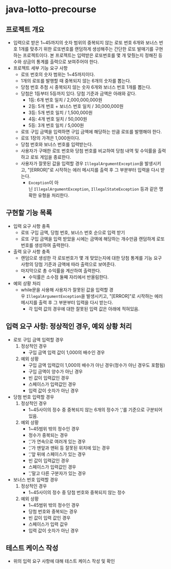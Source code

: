 # java-lotto-precourse


## 프로젝트 개요

- 입력으로 받은 1~45까지의 숫자 범위의 중복되지 않는 로또 번호 6개와 보너스 번호 1개를 맞추기 위한 로또번호를 랜덤하게 생성해주는 간단한 로또 발매기를 구현하는 프로젝트이다. 본 프로젝트는 입력받은 로또번호를 몇 개 맞췄는지 정해진 등수와 상금의 통계를 출력으로 보여주어야 한다.
- 프로젝트 세부 기능 요구 사항
    - 로또 번호의 숫자 범위는 1~45까지이다.
    - 1개의 로또를 발행할 때 중복되지 않는 6개의 숫자를 뽑는다.
    - 당첨 번호 추첨 시 중복되지 않는 숫자 6개와 보너스 번호 1개를 뽑는다.
    - 당첨은 1등부터 5등까지 있다. 당첨 기준과 금액은 아래와 같다.
        - 1등: 6개 번호 일치 / 2,000,000,000원
        - 2등: 5개 번호 + 보너스 번호 일치 / 30,000,000원
        - 3등: 5개 번호 일치 / 1,500,000원
        - 4등: 4개 번호 일치 / 50,000원
        - 5등: 3개 번호 일치 / 5,000원
    - 로또 구입 금액을 입력하면 구입 금액에 해당하는 만큼 로또를 발행해야 한다.
    - 로또 1장의 가격은 1,000원이다.
    - 당첨 번호와 보너스 번호를 입력받는다.
    - 사용자가 구매한 로또 번호와 당첨 번호를 비교하여 당첨 내역 및 수익률을 출력하고 로또 게임을 종료한다.
    - 사용자가 잘못된 값을 입력할 경우 `IllegalArgumentException`을 발생시키고, "[ERROR]"로 시작하는 에러 메시지를 출력 후 그 부분부터 입력을 다시 받는다.
        - `Exception`이 아닌 `IllegalArgumentException`, `IllegalStateException` 등과 같은 명확한 유형을 처리한다.
        

## 구현할 기능 목록

- 입력 요구 사항 충족
    - 로또 구입 금액, 당첨 번호, 보너스 번호 순으로 입력 받기
    - 로또 구입 금액을 입력 받았을 시에는 금액에 해당하는 개수만큼 랜덤하게 로또번호를 생성하여 출력한다.
- 출력 요구 사항 충족
    - 랜덤으로 생성한 각 로또번호가 몇 개 맞았는지에 대한 당첨 통계를 기능 요구 사항의 당첨 기준과 금액에 따라 출력으로 보여준다.
    - 마지막으로 총 수익률을 계산하여 출력한다.
        - 수익률은 소수점 둘째 자리에서 반올림한다.
- 예외 상황 처리
    - while문을 사용해 사용자가 잘못된 값을 입력할 경우 `IllegalArgumentException`을 발생시키고, "[ERROR]"로 시작하는 에러 메시지를 출력 후 그 부분부터 입력을 다시 받는다.
        - 각 입력 값의 경우에 대한 잘못된 입력 값은 아래에 적혀있음.


## 입력 요구 사항: 정상적인 경우, 예외 상황 처리

- 로또 구입 금액 입력할 경우
    1. 정상적인 경우
        - 구입 금액 입력 값이 1,000의 배수인 경우
    2. 예외 상황
        - 구입 금액 입력값이 1,000의 배수가 아닌 경우(정수가 아닌 경우도 포함됨)
        - 구입 금액이 양수가 아닌 경우
        - 빈 값이 입력값인 경우
        - 스페이스가 입력값인 경우
        - 입력 값이 숫자가 아닌 경우
- 당첨 번호 입력할 경우
    1. 정상적인 경우
        - 1~45사이의 정수 중 중복되지 않는 6개의 정수가 ‘,’를 기준으로 구분되어 있음.
    2. 예외 상황
        - 1~45범위 밖의 정수인 경우
        - 정수가 중복되는 경우
        - ‘,’가 연속으로 여러개 있는 경우
        - ‘,’가 맨앞과 맨뒤 등 잘못된 위치에 있는 경우
        - ‘,’앞 뒤에 스페이스가 있는 경우
        - 빈 값이 입력값인 경우
        - 스페이스가 입력값인 경우
        - ','말고 다른 구분자가 있는 경우
- 보너스 번호 입력할 경우
    1. 정상적인 경우
        - 1~45사이의 정수 중 당첨 번호와 중복되지 않는 정수
    2. 예외 상황
        - 1~45범위 밖의 정수인 경우
        - 당첨 번호와 중복되는 경우
        - 빈 값이 입력 값인 경우
        - 스페이스가 입력 값우
        - 입력 값이 숫자가 아닌 경우
        

## 테스트 케이스 작성

- 위의 입력 요구 사항에 대해 테스트 케이스 작성 및 확인
